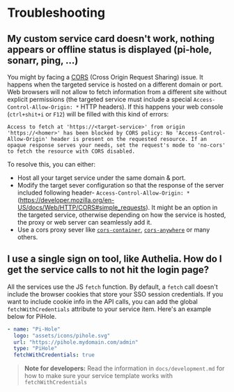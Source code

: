 # Troubleshooting

## My custom service card doesn't work, nothing appears or offline status is displayed (pi-hole, sonarr, ping, ...)

You might by facing a [CORS](https://developer.mozilla.org/en-US/docs/Web/HTTP/CORS) (Cross Origin Request Sharing) issue.
It happens when the targeted service is hosted on a different domain or port.
Web browsers will not allow to fetch information from a different site without explicit permissions (the targeted service
must include a special `Access-Control-Allow-Origin: *` HTTP headers).
If this happens your web console (`ctrl+shit+i` or `F12`) will be filled with this kind of errors:

```text
Access to fetch at 'https://<target-service>' from origin 'https://<homer>' has been blocked by CORS policy: No 'Access-Control-Allow-Origin' header is present on the requested resource. If an opaque response serves your needs, set the request's mode to 'no-cors' to fetch the resource with CORS disabled.
```

To resolve this, you can either:

* Host all your target service under the same domain & port.
* Modify the target sever configuration so that the response of the server included following header- `Access-Control-Allow-Origin: *` (<https://developer.mozilla.org/en-US/docs/Web/HTTP/CORS#simple_requests>). It might be an option in the targeted service, otherwise depending on how the service is hosted, the proxy or web server can seamlessly add it.
* Use a cors proxy sever like [`cors-container`](https://github.com/imjacobclark/cors-container), [`cors-anywhere`](https://github.com/Rob--W/cors-anywhere) or many others.


## I use a single sign on tool, like Authelia. How do I get the service calls to not hit the login page?

All the services use the JS `fetch` function. By default, a `fetch` call doesn't include the browser cookies that store your SSO session credentials. If you want to include cookie info in the API calls, you can add the global `fetchWithCredentials` attribute to your service item. Here's an example below for PiHole.

```yml
- name: "Pi-Hole"
  logo: "assets/icons/pihole.svg"
  url: "https://pihole.mydomain.com/admin"
  type: "PiHole"
  fetchWithCredentials: true
```

> **Note for developers:** Read the information in `docs/development.md` for how to make sure your service template works with `fetchWithCredentials`
